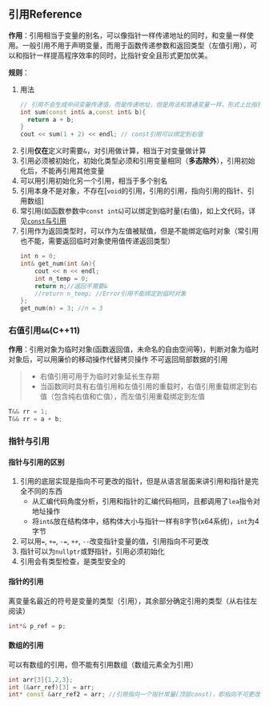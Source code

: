 ## 引用Reference
**作用**：引用相当于变量的别名，可以像指针一样传递地址的同时，和变量一样使用。一般引用不用于声明变量，而用于函数传递参数和返回类型（左值引用），可以和指针一样提高程序效率的同时，比指针安全且形式更加优美。

**规则**：
1. 用法
    ```cpp
    // 引用不会生成中间变量传递值，而是传递地址，但是用法和普通变量一样，形式上比指针更加优美直观
    int sum(const int& a,const int& b){
      return a + b;
    }
    cout << sum(1 + 2) << endl; // const引用可以绑定到右值
    ```
2. 引用**仅在**定义时需要`&`，对引用做计算，相当于对变量做计算
3. 引用必须被初始化，初始化类型必须和引用变量相同（**多态除外**），引用初始化后，不能再引用其他变量
4. 可以用引用初始化另一个引用，相当于多个别名
5. 引用本身不是对象，不存在[`void`的引用，引用的引用，指向引用的指针、引用数组]
6. 常引用(如函数参数中`const int&`)可以绑定到临时量(右值)，如上文代码，详见[`const`与引用](./10.const详解.md)
7. 引用作为返回类型时，可以作为左值被赋值，但是不能绑定临时对象（常引用也不能，需要返回临时对象使用值传递返回类型）
    ```cpp
    int n = 0;
    int& get_num(int &n){
        cout << n << endl;
        int n_temp = 0;
        return n;//返回不需要&
        //return n_temp; //Error引用不能绑定到临时对象
    };
    get_num(n) = 3; //n = 3
    ```

### 右值引用`&&`(C++11)
**作用**：引用对象为临时对象(函数返回值，未命名的自由空间等)，判断对象为临时对象后，可以用廉价的移动操作代替拷贝操作
不可返回局部数据的引用
> - 右值引用可用于为临时对象延长生存期
> - 当函数同时具有右值引用和左值引用的重载时，右值引用重载绑定到右值（包含纯右值和亡值），而左值引用重载绑定到左值
```cpp
T&& rr = 1;
T&& rr = a + b;
```



### 指针与引用
#### 指针与引用的区别


1. 引用的底层实现是指向不可更改的指针，但是从语言层面来讲引用和指针是完全不同的东西
   - 从汇编代码角度分析，引用和指针的汇编代码相同，且都调用了`lea`指令对地址操作
   - 将`int&`放在结构体中，结构体大小与指针一样有8字节(x64系统)，`int`为4字节
2. 可以用`=`, `+=`, `-=`, `++`, `--`改变指针变量的值，引用指向不可更改
3. 指针可以为`nullptr`或野指针，引用必须初始化
4. 引用会有类型检查，是类型安全的


#### 指针的引用
离变量名最近的符号是变量的类型（引用），其余部分确定引用的类型（从右往左阅读）
```cpp
int*& p_ref = p; 
```

#### 数组的引用
可以有数组的引用，但不能有引用数组（数组元素全为引用）
```cpp
int arr[3]{1,2,3};
int (&arr_ref)[3] = arr;
int* const &arr_ref2 = arr; //引用指向一个指针常量(顶层const)，即指向不可更改的指针，等价于数组
```